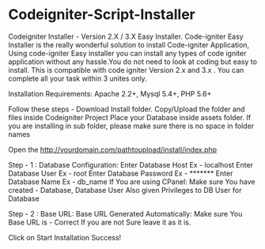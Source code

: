 # Codeigniter-Script-Installer
Codeigniter Installer - Version 2.X / 3.X Easy Installer. Code-igniter Easy Installer is the really wonderful solution to install Code-igniter Application, Using code-igniter Easy installer you can install any types of code igniter application without any hassle.You do not need to look at coding but easy to install. This is compatible with code igniter Version 2.x and 3.x . You can complete all your task within 3 unites only.

Installation
Requirements: Apache 2.2+, Mysql 5.4+, PHP 5.6+

Follow these steps -
Download Install folder.
Copy/Upload the folder and files inside Codeigniter Project
Place your Database inside assets folder.
If you are installing in sub folder, please make sure there is no space in folder names

Open the http://yourdomain.com/pathtoupload/install/index.php

Step - 1 : Database Configuration:
Enter Database Host Ex - localhost
Enter Database User Ex - root
Enter Database Password Ex - *******
Enter Database Name Ex - db_name
If You are using CPanel:
Make sure You have created - Database, Database User 
Also given Privileges to DB User for Database


Step - 2 : Base URL:
Base URL Generated Automatically:
Make sure You Base URL is - Correct 
If you are not Sure leave it as it is.

Click on Start Installation
Success!
